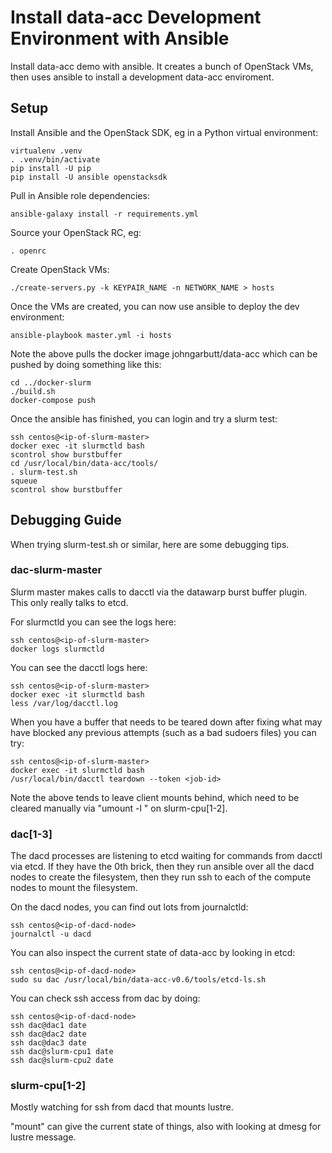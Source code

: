 # Install data-acc Development Environment with Ansible

Install data-acc demo with ansible. It creates a bunch of OpenStack VMs, then uses ansible to install a development data-acc enviroment.

## Setup

Install Ansible and the OpenStack SDK, eg in a Python virtual environment:

    virtualenv .venv
    . .venv/bin/activate
    pip install -U pip
    pip install -U ansible openstacksdk

Pull in Ansible role dependencies:

    ansible-galaxy install -r requirements.yml

Source your OpenStack RC, eg:

    . openrc

Create OpenStack VMs:

    ./create-servers.py -k KEYPAIR_NAME -n NETWORK_NAME > hosts
    
Once the VMs are created, you can now use ansible to deploy the dev environment:

    ansible-playbook master.yml -i hosts

Note the above pulls the docker image johngarbutt/data-acc which can be
pushed by doing something like this:

    cd ../docker-slurm
    ./build.sh
    docker-compose push

Once the ansible has finished, you can login and try a slurm test:

    ssh centos@<ip-of-slurm-master>
    docker exec -it slurmctld bash
    scontrol show burstbuffer
    cd /usr/local/bin/data-acc/tools/
    . slurm-test.sh
    squeue
    scontrol show burstbuffer

## Debugging Guide

When trying slurm-test.sh or similar, here are some debugging tips.

### dac-slurm-master

Slurm master makes calls to dacctl via the datawarp burst buffer
plugin. This only really talks to etcd.

For slurmctld you can see the logs here:

    ssh centos@<ip-of-slurm-master>
    docker logs slurmctld

You can see the dacctl logs here:

    ssh centos@<ip-of-slurm-master>
    docker exec -it slurmctld bash
    less /var/log/dacctl.log

When you have a buffer that needs to be teared down after fixing
what may have blocked any previous attempts (such as a bad sudoers files)
you can try:

    ssh centos@<ip-of-slurm-master>
    docker exec -it slurmctld bash
    /usr/local/bin/dacctl teardown --token <job-id>

Note the above tends to leave client mounts behind, which need to be cleared
manually via "umount -l <directory>" on slurm-cpu[1-2].

### dac[1-3]

The dacd processes are listening to etcd waiting for commands from
dacctl via etcd. If they have the 0th brick, then they run ansible
over all the dacd nodes to create the filesystem, then they run ssh
to each of the compute nodes to mount the filesystem.

On the dacd nodes, you can find out lots from journalctld:

    ssh centos@<ip-of-dacd-node>
    journalctl -u dacd

You can also inspect the current state of data-acc by looking in etcd:

    ssh centos@<ip-of-dacd-node>
    sudo su dac /usr/local/bin/data-acc-v0.6/tools/etcd-ls.sh

You can check ssh access from dac by doing:

    ssh centos@<ip-of-dacd-node>
    ssh dac@dac1 date
    ssh dac@dac2 date
    ssh dac@dac3 date
    ssh dac@slurm-cpu1 date
    ssh dac@slurm-cpu2 date

### slurm-cpu[1-2]

Mostly watching for ssh from dacd that mounts lustre.

"mount" can give the current state of things, also with looking at
dmesg for lustre message.
